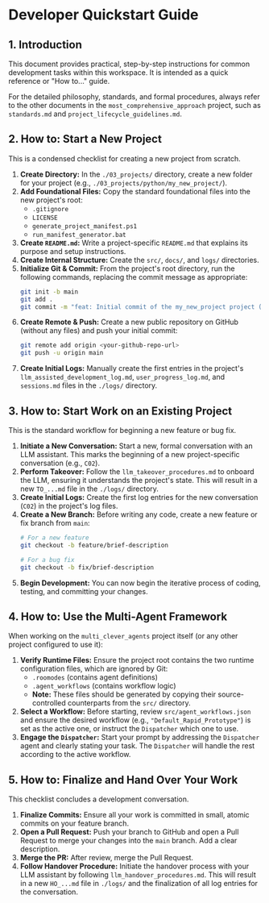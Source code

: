 # Developer Quickstart Guide

## 1. Introduction

This document provides practical, step-by-step instructions for common development tasks within this workspace. It is intended as a quick reference or "How to..." guide.

For the detailed philosophy, standards, and formal procedures, always refer to the other documents in the `most_comprehensive_approach` project, such as `standards.md` and `project_lifecycle_guidelines.md`.

## 2. How to: Start a New Project

This is a condensed checklist for creating a new project from scratch.

1.  **Create Directory:** In the `./03_projects/` directory, create a new folder for your project (e.g., `./03_projects/python/my_new_project/`).
2.  **Add Foundational Files:** Copy the standard foundational files into the new project's root:
    * `.gitignore`
    * `LICENSE`
    * `generate_project_manifest.ps1`
    * `run_manifest_generator.bat`
3.  **Create `README.md`:** Write a project-specific `README.md` that explains its purpose and setup instructions.
4.  **Create Internal Structure:** Create the `src/`, `docs/`, and `logs/` directories.
5.  **Initialize Git & Commit:** From the project's root directory, run the following commands, replacing the commit message as appropriate:
    ```bash
    git init -b main
    git add .
    git commit -m "feat: Initial commit of the my_new_project project (S0016-MNP-C01-20250624-1)"
    ```
6.  **Create Remote & Push:** Create a new public repository on GitHub (without any files) and push your initial commit:
    ```bash
    git remote add origin <your-github-repo-url>
    git push -u origin main
    ```
7.  **Create Initial Logs:** Manually create the first entries in the project's `llm_assisted_development_log.md`, `user_progress_log.md`, and `sessions.md` files in the `./logs/` directory.

## 3. How to: Start Work on an Existing Project

This is the standard workflow for beginning a new feature or bug fix.

1.  **Initiate a New Conversation:** Start a new, formal conversation with an LLM assistant. This marks the beginning of a new project-specific conversation (e.g., `C02`).
2.  **Perform Takeover:** Follow the `llm_takeover_procedures.md` to onboard the LLM, ensuring it understands the project's state. This will result in a new `TO_...md` file in the `./logs/` directory.
3.  **Create Initial Logs:** Create the first log entries for the new conversation (`C02`) in the project's log files.
4.  **Create a New Branch:** Before writing any code, create a new feature or fix branch from `main`:
    ```bash
    # For a new feature
    git checkout -b feature/brief-description

    # For a bug fix
    git checkout -b fix/brief-description
    ```
5.  **Begin Development:** You can now begin the iterative process of coding, testing, and committing your changes.

## 4. How to: Use the Multi-Agent Framework

When working on the `multi_clever_agents` project itself (or any other project configured to use it):

1.  **Verify Runtime Files:** Ensure the project root contains the two runtime configuration files, which are ignored by Git:
    * `.roomodes` (contains agent definitions)
    * `.agent_workflows` (contains workflow logic)
    * **Note:** These files should be generated by copying their source-controlled counterparts from the `src/` directory.
2.  **Select a Workflow:** Before starting, review `src/agent_workflows.json` and ensure the desired workflow (e.g., `"Default_Rapid_Prototype"`) is set as the active one, or instruct the `Dispatcher` which one to use.
3.  **Engage the `Dispatcher`:** Start your prompt by addressing the `Dispatcher` agent and clearly stating your task. The `Dispatcher` will handle the rest according to the active workflow.

## 5. How to: Finalize and Hand Over Your Work

This checklist concludes a development conversation.

1.  **Finalize Commits:** Ensure all your work is committed in small, atomic commits on your feature branch.
2.  **Open a Pull Request:** Push your branch to GitHub and open a Pull Request to merge your changes into the `main` branch. Add a clear description.
3.  **Merge the PR:** After review, merge the Pull Request.
4.  **Follow Handover Procedure:** Initiate the handover process with your LLM assistant by following `llm_handover_procedures.md`. This will result in a new `HO_...md` file in `./logs/` and the finalization of all log entries for the conversation.